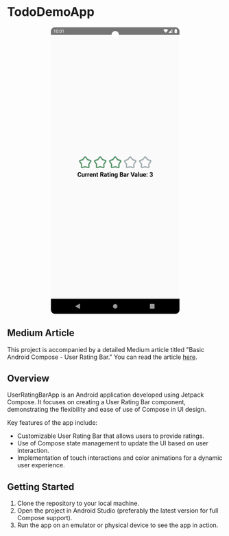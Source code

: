 # TodoDemoApp

<p align="center">
  <img src="./screenshot.png" width="300" />
</p>

## Medium Article

This project is accompanied by a detailed Medium article titled "Basic Android Compose - User Rating Bar." You can read the article [here]().

## Overview

UserRatingBarApp is an Android application developed using Jetpack Compose. It focuses on creating a User Rating Bar component, demonstrating the flexibility and ease of use of Compose in UI design.

Key features of the app include:

- Customizable User Rating Bar that allows users to provide ratings.
- Use of Compose state management to update the UI based on user interaction.
- Implementation of touch interactions and color animations for a dynamic user experience.

## Getting Started

1. Clone the repository to your local machine.
2. Open the project in Android Studio (preferably the latest version for full Compose support).
3. Run the app on an emulator or physical device to see the app in action.
